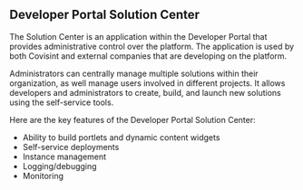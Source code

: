 ## Developer Portal Solution Center
The Solution Center is an application within the Developer Portal that provides administrative control over the platform.  The application is used by both Covisint and external companies that are developing on the platform.

Administrators can centrally manage multiple solutions within their organization, as well manage users involved in different projects. It allows developers and administrators to create, build, and launch new solutions using the self-service tools.

Here are the key features of the Developer Portal Solution Center:
* Ability to build portlets and dynamic content widgets
* Self-service deployments
* Instance management
* Logging/debugging
* Monitoring

